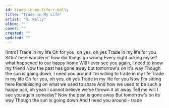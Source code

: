 ```yaml
---
id: trade-in-my-life-r-kelly
title: "Trade in My Life"
artist: "R. Kelly"
album: ""
cover: ""
created: ""
updated: ""
---
```


[Intro]
Trade in my life
Oh for you, oh yes, oh yes
Trade in my life for you
Sittin' here wonderin' how did things go wrong
Every night asking myself what happened to our happy home
Will I ever see you again, I need to know my friend
Now the past has gone away but tomorrow's on it's way
Though the sun is going down, I need you around
I'm willing to trade in my life
Trade in my life
Oh for you, oh yes, oh yes
Trade in my life for you
Now I'm sitting here
Reminiscing on what we used to share
And how we used to be such a happy pair, oh yeah
I cannot believe we've thrown it all away
Tell me will I see you again someday?
Now the past is gone away
But tomorrow's on its way
Though the sun is going down
And I need you around - trade